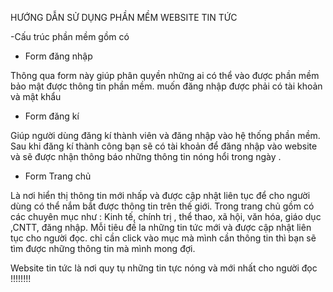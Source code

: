  HƯỚNG DẪN SỬ DỤNG PHẦN MỀM WEBSITE TIN TỨC
       
-Cấu trúc phần mềm gồm có 

+ Form đăng nhập

Thông qua form này giúp phân quyền những ai có thể vào được phần mềm bảo mật được thông tin phần mềm. muốn đăng nhập được phải có tài khoản và mật khẩu

+ Form đăng kí

Giúp người dùng đăng kí thành viên và đăng nhập vào hệ thống phần mềm. Sau khi đăng kí thành công bạn sẽ có tài khoản để đăng nhập vào website và sẽ được nhận thông báo những thông tin nóng hổi trong ngày .

+ Form Trang chủ

Là nơi hiển thị thông tin mới nhấp và được cập nhật liên tục để cho người dùng có thể nắm bắt được thông tin trên thế giới. Trong trang chủ gồm có các chuyên mục như : Kinh tế, chính trị , thể thao, xã hội, văn hóa, giáo dục ,CNTT, đăng nhập. Mỗi tiêu đề la những tin tức mới và được cập nhật liên tục cho người đọc. chỉ cần click vào mục mà mình cần thông tin thì bạn sẽ tìm được những thông tin mà mình mong đợi.

Website tin tức là nơi quy tụ những tin tực nóng và mới nhất cho người đọc !!!!!!!!
